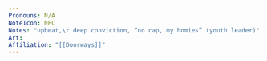 ```yaml
---
Pronouns: N/A
NoteIcon: NPC
Notes: "upbeat,\r deep conviction, “no cap, my homies” (youth leader)"
Art: 
Affiliation: "[[Doorways]]"
---
```

